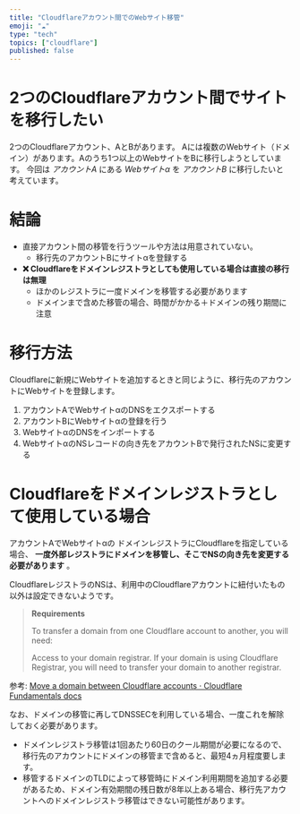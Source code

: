 ```yaml
---
title: "Cloudflareアカウント間でのWebサイト移管"
emoji: "☁"
type: "tech"
topics: ["cloudflare"]
published: false
---
```


# 2つのCloudflareアカウント間でサイトを移行したい

2つのCloudflareアカウント、AとBがあります。
Aには複数のWebサイト（ドメイン）があります。Aのうち1つ以上のWebサイトをBに移行しようとしています。
今回は _アカウントA_ にある _Webサイトα_ を _アカウントB_ に移行したいと考えています。

# 結論

- 直接アカウント間の移管を行うツールや方法は用意されていない。
  - 移行先のアカウントBにサイトαを登録する
- **❌ Cloudflareをドメインレジストラとしても使用している場合は直接の移行は無理**
  - ほかのレジストラに一度ドメインを移管する必要があります
  - ドメインまで含めた移管の場合、時間がかかる＋ドメインの残り期間に注意


# 移行方法

Cloudflareに新規にWebサイトを追加するときと同じように、移行先のアカウントにWebサイトを登録します。

1. アカウントAでWebサイトαのDNSをエクスポートする
2. アカウントBにWebサイトαの登録を行う
3. WebサイトαのDNSをインポートする
4. WebサイトαのNSレコードの向き先をアカウントBで発行されたNSに変更する



# Cloudflareをドメインレジストラとして使用している場合

アカウントAでWebサイトαの ドメインレジストラにCloudflareを指定している場合、 **一度外部レジストラにドメインを移管し、そこでNSの向き先を変更する必要があります** 。

CloudflareレジストラのNSは、利用中のCloudflareアカウントに紐付いたもの以外は設定できないようです。

> **Requirements**
> 
> To transfer a domain from one Cloudflare account to another, you will need:
> 
> Access to your domain registrar. If your domain is using Cloudflare Registrar, you will need to transfer your domain to another registrar.

参考: [Move a domain between Cloudflare accounts · Cloudflare Fundamentals docs](https://developers.cloudflare.com/fundamentals/setup/manage-domains/move-domain)

なお、ドメインの移管に再してDNSSECを利用している場合、一度これを解除しておく必要があります。

- ドメインレジストラ移管は1回あたり60日のクール期間が必要になるので、移行先のアカウントにドメインの移管まで含めると、最短4ヵ月程度要します。
- 移管するドメインのTLDによって移管時にドメイン利用期間を追加する必要があるため、ドメイン有効期間の残日数が8年以上ある場合、移行先アカウントへのドメインレジストラ移管はできない可能性があります。